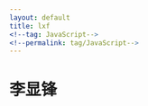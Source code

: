 ```yaml
---
layout: default
title: lxf
<!--tag: JavaScript-->
<!--permalink: tag/JavaScript-->
---
```

<h1>李显锋</h1>
